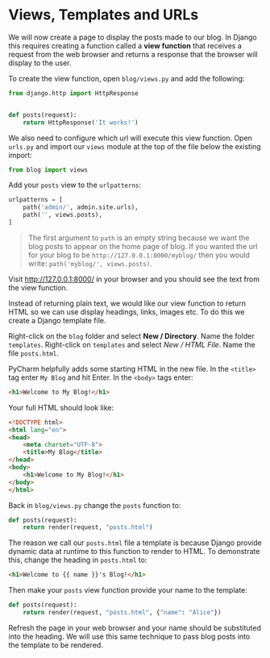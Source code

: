# Views, Templates and URLs

We will now create a page to display the posts made to our blog. In Django this requires creating a
function called a **view function** that receives a request from the web browser and returns a response that
the browser will display to the user.

To create the view function, open `blog/views.py` and add the following:


```python
from django.http import HttpResponse


def posts(request):
    return HttpResponse('It works!')
```

We also need to configure which url will execute this view function. Open `urls.py` and
import our `views` module at the top of the file below the existing import:

```python
from blog import views
```

Add your `posts` view to the `urlpatterns`:

```python
urlpatterns = [
    path('admin/', admin.site.urls),
    path('', views.posts),
]
```

> The first argument to `path` is an empty string because we want the blog posts to appear on the
> home page of blog. If you wanted the url for your blog to be `http://127.0.0.1:8000/myblog/` then
> you would write: `path('myblog/', views.posts)`.

Visit http://127.0.0.1:8000/ in your browser and you should see the text from the view function.

Instead of returning plain text, we would like our view function to return HTML so we can use
display headings, links, images etc. To do this we create a Django template file.

Right-click on the `blog` folder and select **New / Directory**. Name the folder `templates`.
Right-click on `templates` and select *New / HTML File*. Name the file `posts.html`.

PyCharm helpfully adds some starting HTML in the new file. In the `<title>` tag enter `My Blog` and
hit Enter. In the `<body>` tags enter:

```html
<h1>Welcome to My Blog!</h1>
```

Your full HTML should look like:

```html
<!DOCTYPE html>
<html lang="en">
<head>
    <meta charset="UTF-8">
    <title>My Blog</title>
</head>
<body>
    <h1>Welcome to My Blog!</h1>
</body>
</html>
```

Back in `blog/views.py` change the `posts` function to:

```python
def posts(request):
    return render(request, "posts.html")
```

The reason we call our `posts.html` file a template is because Django provide dynamic data at
runtime to this function to render to HTML. To demonstrate this, change the heading in `posts.html`
to:

```html
<h1>Welcome to {{ name }}'s Blog!</h1>
```

Then make your `posts` view function provide your name to the template:

```python
def posts(request):
    return render(request, "posts.html", {"name": "Alice"})
```

Refresh the page in your web browser and your name should be substituted into the heading. We will
use this same technique to pass blog posts into the template to be rendered.
